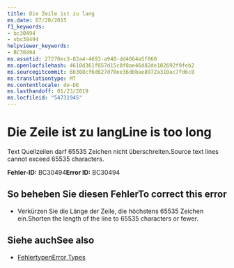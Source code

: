 ```yaml
---
title: Die Zeile ist zu lang
ms.date: 07/20/2015
f1_keywords:
- bc30494
- vbc30494
helpviewer_keywords:
- BC30494
ms.assetid: 27270ec3-82a4-4693-a948-dd4664a5f060
ms.openlocfilehash: 4610d361f857d15c0f8ae46d82de102692f9feb2
ms.sourcegitcommit: 6b308cf6d627d78ee36dbbae8972a310ac7fd6c8
ms.translationtype: MT
ms.contentlocale: de-DE
ms.lasthandoff: 01/23/2019
ms.locfileid: "54731945"
---
```

# <a name="line-is-too-long"></a><span data-ttu-id="0471b-102">Die Zeile ist zu lang</span><span class="sxs-lookup"><span data-stu-id="0471b-102">Line is too long</span></span>
<span data-ttu-id="0471b-103">Text Quellzeilen darf 65535 Zeichen nicht überschreiten.</span><span class="sxs-lookup"><span data-stu-id="0471b-103">Source text lines cannot exceed 65535 characters.</span></span>  
  
 <span data-ttu-id="0471b-104">**Fehler-ID:** BC30494</span><span class="sxs-lookup"><span data-stu-id="0471b-104">**Error ID:** BC30494</span></span>  
  
## <a name="to-correct-this-error"></a><span data-ttu-id="0471b-105">So beheben Sie diesen Fehler</span><span class="sxs-lookup"><span data-stu-id="0471b-105">To correct this error</span></span>  
  
-   <span data-ttu-id="0471b-106">Verkürzen Sie die Länge der Zeile, die höchstens 65535 Zeichen ein.</span><span class="sxs-lookup"><span data-stu-id="0471b-106">Shorten the length of the line to 65535 characters or fewer.</span></span>  
  
## <a name="see-also"></a><span data-ttu-id="0471b-107">Siehe auch</span><span class="sxs-lookup"><span data-stu-id="0471b-107">See also</span></span>
- [<span data-ttu-id="0471b-108">Fehlertypen</span><span class="sxs-lookup"><span data-stu-id="0471b-108">Error Types</span></span>](../../../visual-basic/programming-guide/language-features/error-types.md)
